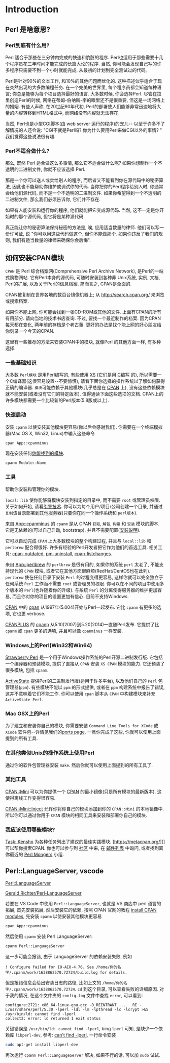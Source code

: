 # Introduction

## Perl 是啥意思?

### Perl到底有什么用?

Perl 适合于那些在三分钟内完成的快速和肮脏的程序.
Perl也适用于那些需要十几个程序员花三年时间才能完成的长篇大论的程序.
当然, 你可能会发现自己写的许多程序只需要不到一个小时就能完成, 从最初的计划到完全测试过的代码,

Perl是针对90%的文本工作, 和10%的其他问题而优化的.
这种描述似乎适合于现在突然出现的大多数编程任务.
在一个完美的世界里, 每个程序员都会知道每种语言; 你总是能够为每个项目选择最好的语言.
大多数时候, 你会选择Perl. 尽管在拉里创造Perl的时候, 网络在蒂姆-伯纳斯-李的眼里还不是很重要, 但这是一场网络上的婚姻.
有些人声称, 在20世纪90年代初, Perl的部署使人们能够非常迅速地将大量的内容转移到HTML格式中, 而网络没有内容就无法存在.

当然, Perl也是小型CGI脚本(由 web server 运行的程序)的宠儿--
以至于许多不了解情况的人还会说: "CGI不就是Perl吗? 你为什么要用Perl来做CGI以外的事情? "
我们觉得这些说法很有趣.

### Perl不适合做什么?

那么, 既然 Perl 适合做这么多事情, 那么它不适合做什么呢? 如果你想制作一个不透明的二进制文件, 你就不应该选择 Perl.

那是一个你可以送人或卖给别人的程序, 而后者又不能看到你在源代码中的秘密算法, 因此也不能帮助你维护或调试你的代码.
当你把你的Perl程序给别人时, 你通常会给他们源代码, 而不是一个不透明的二进制文件.
如果你希望得到一个不透明的二进制文件, 那么我们必须告诉你, 它们并不存在.

如果有人能安装和运行你的程序, 他们就能把它变成源代码.
当然, 这不一定是你开始时的那个源代码, 但它将是某种源代码.

真正能让你的秘密算法保持秘密的方法是, 唉, 应用适当数量的律师.
他们可以写一份许可证, 说 "你可以用这些代码做这个, 但你不能做那个. 如果你违反了我们的规则, 我们有适当数量的律师来确保你会后悔".

## 如何安装CPAN模块

`CPAN` 是 Perl 综合档案网(Comprehensive Perl Archive Network), 是Perl的一站式购物网站.
它有Perl本身的源代码, 可随时安装到各种非 Unix系统, 实例, 文档, Perl的扩展, 以及关于Perl的信息档案.
简而言之, CPAN是全面的.

CPAN被复制在世界各地的数百台镜像机器上;
从 http://search.cpan.org/ 来浏览或搜索档案.

如果你不能上网, 你可能会找到一张CD-ROM或其他的文件. 上面有CPAN的所有有用部分.
请向当地的技术书店查询. 不过, 要找一个最近制作的档案.
因为CPAN每天都在变化, 两年前的存档是个老古董.
更好的办法是找个能上网的好心朋友给你刻录一个今天的CPAN.

这里有一些推荐的方法来安装CPAN中的模块, 就像Perl 的其他方面一样, 有多种选择.

### 一些基础知识

[XS]: https://perldoc.perl.org/perlxs
[C编写]: https://en.wikipedia.org/wiki/C_(programming_language)
[CPAN]: https://www.cpan.org/

大多数 `Perl模块` 是用Perl编写的, 有些使用 [XS][] (它们是用 [C编写][] 的), 所以需要一个C编译器(这很容易设置--不要惊慌),
请看下面你选择的操作系统以了解如何获得正确的编译器.
`模块`可能依赖于其他模块(几乎总是在 [CPAN][] 上), 没有这些依赖模块就不能安装(或者没有它们的特定版本). 值得通读下面这些选项的文档.
CPAN上的许多模块都需要一个比较新的Perl版本(5.8版或以上).

### 快速启动

安装 `cpanm` 以使安装其他模块更容易(你以后会感谢我们).
你需要在一个终端模拟器(Mac OS X, Win32, Linux)中输入这些命令

```bash
cpan App::cpanminus
```

现在安装任何[你能找到的模块](https://www.cpan.org/modules/index.html).

```bash
cpanm Module::Name
```

### 工具

[App::cpanminus]: https://metacpan.org/release/App-cpanminus
[cpanm]: https://metacpan.org/dist/App-cpanminus/view/bin/cpanm
[安装说明]: https://metacpan.org/pod/App::cpanminus#INSTALLATION
[cpan-outdated]: https://metacpan.org/dist/cpan-outdated/view/script/cpan-outdated
[pm-uninstall]: https://metacpan.org/dist/App-pmuninstall/view/bin/pm-uninstall
[cpan-listchanges]: https://metacpan.org/dist/cpan-listchanges/view/script/cpan-listchanges
[App::perlbrew]: https://metacpan.org/dist/App-perlbrew
[CPAN]: https://metacpan.org/dist/CPAN
[cpan]: https://metacpan.org/dist/CPAN/view/scripts/cpan
[cpanp]: https://metacpan.org/dist/CPANPLUS/view/bin/cpanp
[CPANPLUS]: https://metacpan.org/dist/CPANPLUS

帮助你安装和管理你的模块.

`local::lib` 使你能够将模块安装到指定的目录中, 而不需要 `root` 或管理员权限.
关于如何开始, 请看[引导技术](https://metacpan.org/pod/local::lib#The-bootstrapping-technique).
你可以为每个用户/项目/公司创建一个目录, 并通过`复制`该目录部署到其他服务器(只要你在同一个操作系统和 `perl版本`).

来自 [App::cpanminus][] 的 `cpanm` 是从 CPAN `获取`, `解包`, `构建` 和 `安装` 模块的脚本.
它是无依赖的(可以自己启动, bootstrap), 并且不需要配置([安装说明][]).

它可以自动完成 `CPAN` 上大多数模块的整个构建过程, 并且与 `local::lib` 和 `perlbrew` 配合得很好.
许多有经验的Perl开发者把它作为他们的首选工具.
相关工具: [cpan-outdated][], [pm-uninstall][], [cpan-listchanges][].

来自 [App::perlbrew][] 的 `perlbrew` 是很有用的,
如果你的系统 `perl` 太老了, 不能支持现代的 `CPAN` 模块, 或者它在其他方面很麻烦(RedHat/CentOS也在此列).
`perlbrew` 使在任何目录下安装 `Perl` 的过程变得更容易, 这样你就可以完全独立于任何系统 `Perl` 工作而不需要 `root` 或管理员的权限.
你可以在不同的项目中使用多个版本的 `Perl`(也许随着你的升级).
与系统 `Perl` 的分离使得服务器的维护更加容易, 而且你对你的项目的设置更加有信心. 目前不支持Windows.

[CPAN][] 中的 [cpan] 从1997年(5.004)开始与Perl一起发布. 它比 `cpanm` 有更多的选项, 它也更 verbose.

[CPANPLUS][] 的 [cpanp][] 从5.10(2007)到5.20(2014)一直随Perl发布.
它提供了比 `cpanm` 或 `cpan` 更多的选项, 并且可以像 `cpanminus` 一样安装.

### Windows上的Perl(Win32和Win64)

[Strawberry Perl]: https://strawberryperl.com/
[ActiveState]: https://www.activestate.com/products/perl/

[Strawberry Perl][] 是一个用于Windows操作系统的Perl开源二进制发行版.
它包括一个编译器和预装模块, 提供了直接从 `CPAN` 安装 `XS CPAN` 模块的能力. 它还预装了很多模块, 包括 `cpanm`.

[ActiveState][] 提供Perl的二进制发行版(适用于许多平台), 以及他们自己的 `Perl` 包管理器(`ppm`).
有些模块不能以 `ppm` 的形式提供, 或者在 `ppm` 构建系统中报告了错误, 这并不意味着它们不能工作.
你可以使用 `cpan` 脚本从 `CPAN` 中构建模块来补充 `ActiveState Perl`.

### Mac OSX上的Perl

为了建立和安装你自己的模块, 你需要安装 `Command Line Tools for XCode` 或  `XCode` 软件包--详情见我们的[ports page](https://www.cpan.org/ports/binaries.html#mac_osx).
一旦你完成了这些, 你就可以使用上面提到的所有工具.

### 在其他类似Unix的操作系统上使用Perl

通过你的软件包管理器安装 `make`. 然后你就可以使用上面提到的所有工具了.

### 其他工具

[CPAN::Mini]: https://metacpan.org/dist/CPAN-Mini
[CPAN::Mini::Inject]: https://metacpan.org/release/CPAN-Mini-Inject/

[CPAN::Mini][] 可以为你提供一个 [CPAN][] 的最小镜像(只是所有模块的最新版本). 这使得离线工作变得很容易.

[CPAN::Mini::Inject][] 允许你将你自己的模块添加到你的 `CPAN::Mini` 的本地镜像中.
所以你可以通过你用于 `CPAN` 模块的相同工具来安装和部署你自己的模块.

### 我应该使用哪些模块?

[Task::Kensho]: https://metacpan.org/release/Task-Kensho
[https://metacpan.org/]: https://metacpan.org//
[社区]: https://www.perl.org/community.html
[邮件列表]: https://lists.perl.org/
[Perl Mongers]: https://www.pm.org/

[Task::Kensho][] 为各种任务列出了建议的最佳实践模块.
[https://metacpan.org/][] 可以帮你搜索CPAN.
你也可以参与到 [社区][] 中来, 在 [邮件列表][] 中询问, 或者找到离你最近的 [Perl Mongers][] 小组.

## Perl::LanguageServer, vscode

[Perl::LanguageServer](https://marketplace.visualstudio.com/items?itemName=richterger.perl&ssr=false#overview)

[ Gerald Richter/Perl-LanguageServer](https://metacpan.org/pod/Perl::LanguageServer)

若要在 VS Code 中使用 `Perl::LanguageServer`, 也就是 VS 商店中 perl 语言的拓展,
首先安装拓展, 然后安装它的依赖, 按照 CPAN 官网的教程 [install CPAN modules](https://www.cpan.org/modules/INSTALL.html),
先安装 `cpanm` 以使安装其他模块更容易

```bash
cpan App::cpanminus
```

然后使用 `cpanm`  安装 Perl LanguageServer:

```bash
cpanm Perl::LanguageServer
```

这一步可能会报错, 由于 LanguageServer 的依赖安装失败, 例如

    ! Configure failed for IO-AIO-4.76. See /home/你的名字/.cpanm/work/1638862570.72724/build.log for details.

但是报错信息会给出安装日志的路径, 比如上文的 `/home/你的名字/.cpanm/work/1638862570.72724`.
`cd` 到这个目录, 可以查看失败的详细原因. 对于我的情况, 在这个文件夹的 `config.log` 文件中查找 `error`, 可以看到:

```log
configure:2721: x86_64-linux-gnu-gcc -D_REENTRANT ...   RE -L/usr/share/perl/5.30 -lperl -ldl -lm -lpthread -lc -lcrypt >&5
/usr/bin/ld: cannot find -lperl
collect2: error: ld returned 1 exit status
```

关键错误是 `/usr/bin/ld: cannot find -lperl`, bing `lperl` 可知, 是缺少一个依赖库 `libperl-dev`,
参考: [can't find -lperl](https://blog.csdn.net/jianzhibeihang/article/details/4042702), 一行命令安装

```bash
sudo apt-get install libperl-dev
```

再次运行 `cpanm Perl::LanguageServer` 解决, 如果不行的话, 可以加 `sudo` 试试.
